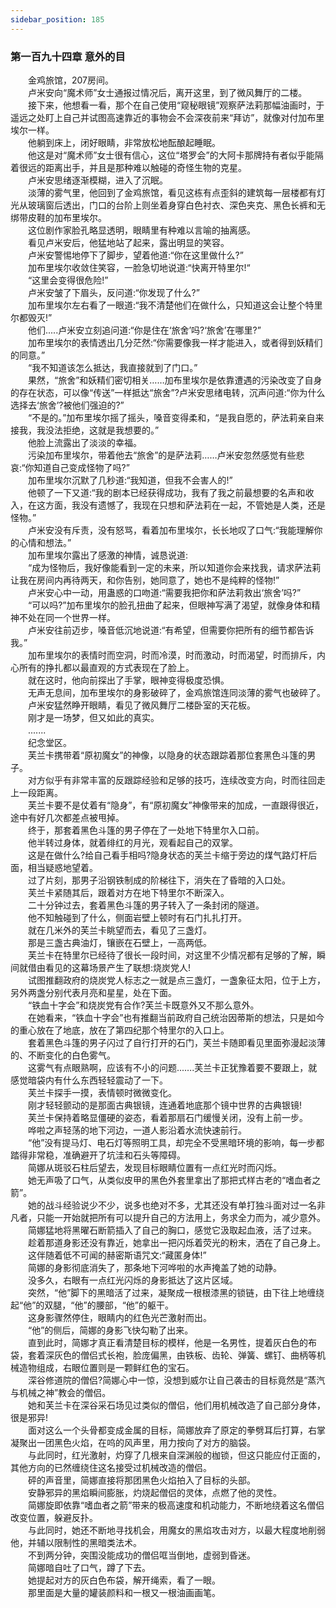 ```yaml
---
sidebar_position: 185
---
```

### 第一百九十四章 意外的目  


　　金鸡旅馆，207房间。  
　　卢米安向“魔术师”女士通报过情况后，离开这里，到了微风舞厅的二楼。  
　　接下来，他想看一看，那个在自己使用“窥秘眼镜”观察萨法莉那幅油画时，于遥远之处盯上自己并试图高速靠近的事物会不会深夜前来“拜访”，就像对付加布里埃尔一样。  
　　他躺到床上，闭好眼睛，非常放松地酝酿起睡眠。  
　　他这是对“魔术师”女士很有信心，这位“塔罗会”的大阿卡那牌持有者似乎能隔着很远的距离出手，并且是那种难以触碰的奇怪生物的克星。  
　　卢米安思绪逐渐模糊，进入了沉眠。  
　　淡薄的雾气里，他回到了金鸡旅馆，看见这栋有点歪斜的建筑每一层楼都有灯光从玻璃窗后透出，门口的台阶上则坐着身穿白色衬衣、深色夹克、黑色长裤和无绑带皮鞋的加布里埃尔。  
　　这位剧作家脸孔略显透明，眼睛里有种难以言喻的抽离感。  
　　看见卢米安后，他猛地站了起来，露出明显的笑容。  
　　卢米安警惕地停下了脚步，望着他道:“你在这里做什么?”  
　　加布里埃尔收敛住笑容，一脸急切地说道:“快离开特里尔!“  
　　“这里会变得很危险!”  
　　卢米安皱了下眉头，反问道:“你发现了什么?”  
　　加布里埃尔左右看了一眼道:“我不清楚他们在做什么，只知道这会让整个特里尔都毁灭!”  
　　他们.....卢米安立刻追问道:“你是住在‘旅舍’吗?‘旅舍’在哪里?”  
　　加布里埃尔的表情透出几分茫然:“你需要像我一样才能进入，或者得到妖精们的同意。”  
　　“我不知道该怎么抵达，我直接就到了门口。”  
　　果然，“旅舍”和妖精们密切相关……加布里埃尔是依靠遭遇的污染改变了自身的存在状态，可以像“传送”一样抵达“旅舍”?卢米安思绪电转，沉声问道:“你为什么选择去‘旅舍’?被他们强迫的?”  
　　“不是的。”加布里埃尔摇了摇头，嗓音变得柔和，“是我自愿的，萨法莉亲自来接我，我没法拒绝，这就是我想要的。”  
　　他脸上流露出了淡淡的幸福。  
　　污染加布里埃尔，带着他去“旅舍”的是萨法莉……卢米安忽然感觉有些悲哀:“你知道自己变成怪物了吗?”  
　　加布里埃尔沉默了几秒道:“我知道，但我不会害人的!”  
　　他顿了一下又道:“我的剧本已经获得成功，我有了我之前最想要的名声和收入，在这方面，我没有遗憾了，我现在只想和萨法莉在一起，不管她是人类，还是怪物。”  
　　卢米安没有斥责，没有怒骂，看着加布里埃尔，长长地叹了口气:“我能理解你的心情和想法。”  
　　加布里埃尔露出了感激的神情，诚恳说道:  
　　“成为怪物后，我好像能看到一定的未来，所以知道你会来找我，请求萨法莉让我在房间内再待两天，和你告别，她同意了，她也不是纯粹的怪物!”  
　　卢米安心中一动，用蛊惑的口吻道:“需要我把你和萨法莉救出‘旅舍’吗?”  
　　“可以吗?”加布里埃尔的脸孔扭曲了起来，但眼神写满了渴望，就像身体和精神不处在同一个世界一样。  
　　卢米安往前迈步，嗓音低沉地说道:“有希望，但需要你把所有的细节都告诉我。”  
　　加布里埃尔的表情时而空洞，时而冷漠，时而激动，时而渴望，时而排斥，内心所有的挣扎都以最直观的方式表现在了脸上。  
　　就在这时，他向前探出了手掌，眼神变得极度恐惧。  
　　无声无息间，加布里埃尔的身影破碎了，金鸡旅馆连同淡薄的雾气也破碎了。  
　　卢米安猛然睁开眼睛，看见了微风舞厅二楼卧室的天花板。  
　　刚才是一场梦，但又如此的真实。  
　　.......  
　　纪念堂区。  
　　芙兰卡携带着“原初魔女”的神像，以隐身的状态跟踪着那位套黑色斗篷的男子。  
　　对方似乎有非常丰富的反跟踪经验和足够的技巧，连续改变方向，时而往回走上一段距离。  
　　芙兰卡要不是仗着有“隐身”，有“原初魔女”神像带来的加成，一直跟得很近，途中有好几次都差点被甩掉。  
　　终于，那套着黑色斗篷的男子停在了一处地下特里尔入口前。  
　　他半转过身体，就着绯红的月光，观看起自己的双掌。  
　　这是在做什么?给自己看手相吗?隐身状态的芙兰卡缩于旁边的煤气路灯杆后面，相当疑惑地望着。  
　　过了片刻，那男子沿钢铁制成的阶梯往下，消失在了昏暗的入口处。  
　　芙兰卡紧随其后，跟着对方在地下特里尔不断深入。  
　　二十分钟过去，套着黑色斗篷的男子转入了一条封闭的隧道。  
　　他不知触碰到了什么，侧面岩壁上顿时有石门扎扎打开。  
　　就在几米外的芙兰卡眺望而去，看见了三盏灯。  
　　那是三盏古典油灯，镶嵌在石壁上，一高两低。  
　　芙兰卡在特里尔已经待了很长一段时间，对这里不少情况都有足够的了解，瞬间就借由看见的这幕场景产生了联想:烧炭党人!  
　　试图推翻政府的烧炭党人标志之一就是点三盏灯，一盏象征太阳，位于上方，另外两盏分别代表月亮和星星，处在下面。  
　　“铁血十字会”和烧炭党有合作?芙兰卡既意外又不那么意外。  
　　在她看来，“铁血十字会”也有推翻当前政府自己统治因蒂斯的想法，只是如今的重心放在了地底，放在了第四纪那个特里尔的入口上。  
　　套着黑色斗篷的男子闪过了自行打开的石门，芙兰卡随即看见里面弥漫起淡薄的、不断变化的白色雾气。  
　　这雾气有点眼熟啊，应该有不小的问题...….芙兰卡正犹豫着要不要跟上，就感觉暗袋内有什么东西轻轻震动了一下。  
　　芙兰卡探手一摸，表情顿时微微变化。  
　　刚才轻轻颤动的是那面古典银镜，连通着地底那个镜中世界的古典银镜!  
　　芙兰卡保持着略显僵硬的姿态，看着那扇石门缓慢关闭，没有上前一步。  
　　哗啦之声轻荡的地下河边，一道人影沿着水流快速前行。  
　　“他”没有提马灯、电石灯等照明工具，却完全不受黑暗环境的影响，每一步都踏得非常稳，准确避开了坑洼和石头等障碍。  
　　简娜从斑驳石柱后望去，发现目标眼睛位置有一点红光时而闪烁。  
　　她无声吸了口气，从类似皮甲的黑色外套里拿出了那把式样古老的“嗜血者之箭”。  
　　她的战斗经验说少不少，说多也绝对不多，尤其还没有单打独斗面对过一名非凡者，只能一开始就把所有可以提升自己的方法用上，务求全力而为，减少意外。  
　　简娜猛地将黑曜石断箭插入了自己的胸口，感觉它汲取起血液，活了过来。  
　　趁着那道身影还没有靠近，她拿出一把闪烁着荧光的粉末，洒在了自己身上。  
　　这伴随着低不可闻的赫密斯语咒文:“藏匿身体!”  
　　简娜的身影彻底消失了，那条地下河哗啦的水声掩盖了她的动静。  
　　没多久，右眼有一点红光闪烁的身影抵达了这片区域。  
　　突然，“他”脚下的黑暗活了过来，凝聚成一根根漆黑的锁链，由下往上地缠绕起“他”的双腿，“他”的腰部，“他”的躯干。  
　　这身影骤然停住，眼睛内的红色光芒激射而出。  
　　“他”的侧后，简娜的身影飞快勾勒了出来。  
　　直到此时，简娜才真正看清楚目标的模样，他是一名男性，提着灰白色的布袋，套着深灰色的僧侣式长袍，脸庞偏黑，由铁板、齿轮、弹簧、螺钉、曲柄等机械造物组成，右眼位置则是一颗鲜红色的宝石。  
　　深谷修道院的僧侣?简娜心中一惊，没想到威尔让自己袭击的目标竟然是“蒸汽与机械之神”教会的僧侣。  
　　她和芙兰卡在深谷采石场见过类似的僧侣，他们用机械改造了自己部分身体，很是邪异!  
　　面对这么一个头骨都变成金属的目标，简娜放弃了原定的拳劈耳后打算，右掌凝聚出一团黑色火焰，在呜的风声里，用力按向了对方的脑袋。  
　　与此同时，红光激射，灼穿了几根来自深渊般的枷锁，但这只能应付正面的，其他方向的已然缠绕住这名接受过机械改造的僧侣。  
　　砰的声音里，简娜直接将那团黑色火焰拍入了目标的头部。  
　　安静邪异的黑焰瞬间膨胀，灼烧起僧侣的灵体，点燃了他的灵性。  
　　简娜旋即依靠“嗜血者之箭”带来的极高速度和机动能力，不断地绕着这名僧侣改变位置，躲避反扑。  
　　与此同时，她还不断地寻找机会，用魔女的黑焰攻击对方，以最大程度地削弱他，并辅以限制性的黑暗类法术。  
　　不到两分钟，突围没能成功的僧侣哐当倒地，虚弱到昏迷。  
　　简娜暗自吐了口气，蹲了下去。  
　　她提起对方的灰白色布袋，解开绳索，看了一眼。  
　　那里面是大量的罐装颜料和一根又一根油画画笔。  
